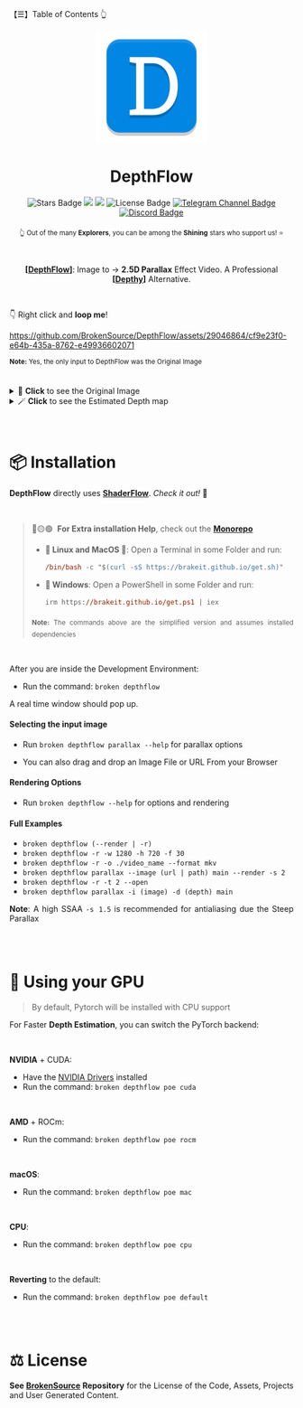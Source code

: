 【☰】Table of Contents 👆

<div align="justify">

<div align="center">
  <img src="./DepthFlow/Resources/Images/DepthFlow.png" width="200">

  <h1>DepthFlow</h1>

  <img src="https://img.shields.io/github/stars/BrokenSource/DepthFlow?style=flat" alt="Stars Badge"/>
  <img src="https://img.shields.io/endpoint?url=https%3A%2F%2Fhits.dwyl.com%2FBrokenSource%2FDepthFlow.json%3Fshow%3Dunique&label=Visitors&color=blue"/>
  <img src="https://img.shields.io/endpoint?url=https%3A%2F%2Fhits.dwyl.com%2FBrokenSource%2FDepthFlow.json&label=Page%20Views&color=blue"/>
  <img src="https://img.shields.io/github/license/BrokenSource/DepthFlow?color=blue" alt="License Badge"/>
  <a href="https://t.me/brokensource">
    <img src="https://img.shields.io/badge/Telegram-Channel-blue?logo=telegram" alt="Telegram Channel Badge"/>
  </a>
  <a href="https://discord.gg/KjqvcYwRHm">
    <img src="https://img.shields.io/discord/1184696441298485370?label=Discord&color=blue" alt="Discord Badge"/>
  </a>

  <sub> 👆 Out of the many **Explorers**, you can be among the **Shining** stars who support us! ⭐️ </sub>

  <br>

  **[**[**DepthFlow**](https://github.com/BrokenSource/DepthFlow)**]**: Image to → **2.5D Parallax** Effect Video. A Professional **[**[**Depthy**](https://depthy.stamina.pl)**]** Alternative.
</div>

<br>

👇 Right click and **loop me**!

https://github.com/BrokenSource/DepthFlow/assets/29046864/cf9e23f0-e64b-435a-8762-e49936602071

<sup><b>Note:</b> Yes, the only input to DepthFlow was the Original Image</sup>

<br>

<details>
<summary>🎩 <b>Click</b> to see the Original Image </summary>
  <br>
  <a href="https://wallhaven.cc/w/pkz5r9">
    <img src="https://github.com/BrokenSource/DepthFlow/assets/29046864/1975fdc9-9517-4700-88dd-ed8175ab813f" alt="Original Image">
  </a>
  <br>
  <b>Source:</b> <a href="https://wallhaven.cc/w/pkz5r9">Wallhaven</a>. All images remain property of their original owners. ⚖️
  <br>
  <br>
</details>

<details>
<summary>🪄 <b>Click</b> to see the Estimated Depth map </summary>
  <br>
  <img src="https://github.com/BrokenSource/DepthFlow/assets/29046864/7f73775e-0b08-4a4f-bf97-7cb8f3aecad8" alt="Depth Map">
  <br>
  The Depth Map was estimated with <a href="https://github.com/isl-org/ZoeDepth"><b>ZoeDepth</b></a> 🚀
  <br>
  <br>
</details>

<br>
<br>

# 📦 Installation

**DepthFlow** directly uses [**ShaderFlow**](https://github.com/BrokenSource/ShaderFlow). _Check it out!_ 🚀

<br>

> 🔴🟡🟢&nbsp; **For Extra installation Help**, check out the [**Monorepo**](https://github.com/BrokenSource/BrokenSource#-running-from-the-source-code)
>
> - **🐧 Linux and MacOS 🍎**: Open a Terminal in some Folder and run:
>   ```ps
>   /bin/bash -c "$(curl -sS https://brakeit.github.io/get.sh)"
>   ```
>
> - **💠 Windows**: Open a PowerShell in some Folder and run:
>   ```ps
>   irm https://brakeit.github.io/get.ps1 | iex
>   ```
>
> <sub><b>Note:</b> The commands above are the simplified version and assumes installed dependencies

<br>

After you are inside the Development Environment:

- Run the command: `broken depthflow`

A real time window should pop up.

#### Selecting the input image
- Run `broken depthflow parallax --help` for parallax options

- You can also drag and drop an Image File or URL From your Browser

#### Rendering Options
- Run `broken depthflow --help` for options and rendering

#### Full Examples
- `broken depthflow (--render | -r)`
- `broken depthflow -r -w 1280 -h 720 -f 30`
- `broken depthflow -r -o ./video_name --format mkv`
- `broken depthflow parallax --image (url | path) main --render -s 2`
- `broken depthflow -r -t 2 --open`
- `broken depthflow parallax -i (image) -d (depth) main`

<b>Note</b>: A high SSAA `-s 1.5` is recommended for antialiasing due the Steep Parallax


<br>
<br>

# 🚀 Using your GPU

> By default, Pytorch will be installed with CPU support

For Faster **Depth Estimation**, you can switch the PyTorch backend:

<br>

**NVIDIA** + CUDA:
- Have the [NVIDIA Drivers](https://www.nvidia.com/download/index.aspx) installed
- Run the command: `broken depthflow poe cuda`

<br>

**AMD** + ROCm:
- Run the command: `broken depthflow poe rocm`

<br>

**macOS**:
- Run the command: `broken depthflow poe mac`

<br>

**CPU**:
- Run the command: `broken depthflow poe cpu`

<br>

**Reverting** to the default:
- Run the command: `broken depthflow poe default`

<br>
<br>

# ⚖️ License

**See [BrokenSource](https://github.com/BrokenSource/BrokenSource) Repository** for the License of the Code, Assets, Projects and User Generated Content.

</div>